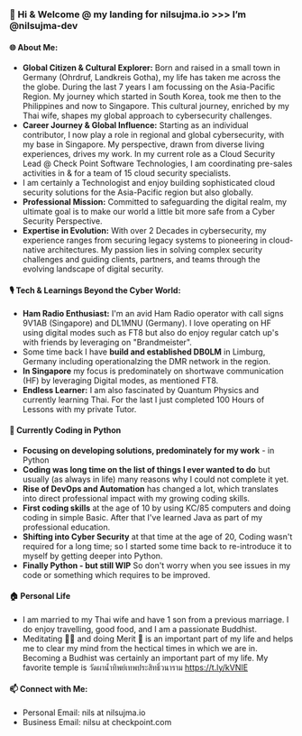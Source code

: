 ### 👋 Hi & Welcome @ my landing for nilsujma.io >>> I’m @nilsujma-dev

#### 🌐 About Me:
- **Global Citizen & Cultural Explorer:** Born and raised in a small town in Germany (Ohrdruf, Landkreis Gotha), my life has taken me across the the globe. During the last 7 years I am focussing on the Asia-Pacific Region. My journey which started in South Korea, took me then to the Philippines and now to Singapore. This cultural journey, enriched by my Thai wife, shapes my global approach to cybersecurity challenges.
- **Career Journey & Global Influence:** Starting as an individual contributor, I now play a role in regional and global cybersecurity, with my base in Singapore. My perspective, drawn from diverse living experiences, drives my work. In my current role as a Cloud Security Lead @ Check Point Software Technologies, I am coordinating pre-sales activities in & for a team of 15 cloud security specialists.
- I am certainly a Technologist and enjoy building sophisticated cloud security solutions for the Asia-Pacific region but also globally. 
- **Professional Mission:** Committed to safeguarding the digital realm, my ultimate goal is to make our world a little bit more safe from a Cyber Security Perspective. 
- **Expertise in Evolution:** With over 2 Decades in cybersecurity, my experience ranges from securing legacy systems to pioneering in cloud-native architectures. My passion lies in solving complex security challenges and guiding clients, partners, and teams through the evolving landscape of digital security. 

#### 🎙️ Tech & Learnings Beyond the Cyber World:
- **Ham Radio Enthusiast:** I'm an avid Ham Radio operator with call signs 9V1AB (Singapore) and DL1MNU (Germany). I love operating on HF using digital modes such as FT8 but also do enjoy regular catch up's with friends by leveraging on "Brandmeister".
- Some time back I have **build and established DB0LM** in Limburg, Germany including operationalzing the DMR network in the region.
- **In Singapore** my focus is predominately on shortwave communication (HF) by leveraging Digital modes, as mentioned FT8. 
- **Endless Learner:** I am also fascinated by Quantum Physics and currently learning Thai. For the last I just completed 100 Hours of Lessons with my private Tutor. 

#### 🌱 Currently Coding in Python
- **Focusing on developing solutions, predominately for my work** - in Python
- **Coding was long time on the list of things I ever wanted to do**  but usually (as always in life) many reasons why I could not complete it yet.
- **Rise of DevOps and Automation** has changed a lot, which translates into direct professional impact with my growing coding skills.
- **First coding skills** at the age of 10 by using KC/85 computers and doing coding in simple Basic. After that I've learned Java as part of my professional education.
- **Shifting into Cyber Security** at that time at the age of 20, Coding wasn't required for a long time; so I started some time back to re-introduce it to myself by getting deeper into Python.
- **Finally Python - but still WIP** So don't worry when you see issues in my code or something which requires to be improved. 

#### 🏠 Personal Life
- I am married to my Thai wife and have 1 son from a previous marriage. I do enjoy travelling, good food, and I am a passionate Buddhist.
- Meditating 🧘‍♀️ and doing Merit 🙏 is an important part of my life and helps me to clear my mind from the hectical times in which we are in. Becoming a Budhist was certainly an important part of my life. My favorite temple is วัดผาน้ำทิพย์เทพประสิทธิ์วนาราม https://t.ly/kVNIE
  
#### 📫 Connect with Me:
- Personal Email: nils at nilsujma.io
- Business Email: nilsu at checkpoint.com
